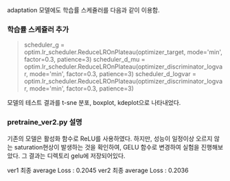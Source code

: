 adaptation 모델에도 학습률 스케쥴러를 다음과 같이 이용함.

### 학습률 스케쥴러 추가
> scheduler_g = optim.lr_scheduler.ReduceLROnPlateau(optimizer_target, mode='min', factor=0.3, patience=3)
> scheduler_d_mu = optim.lr_scheduler.ReduceLROnPlateau(optimizer_discriminator_logvar, mode='min', factor=0.3, patience=3)
> scheduler_d_logvar = optim.lr_scheduler.ReduceLROnPlateau(optimizer_discriminator_logvar, mode='min', factor=0.3, patience=3)

모델의 테스트 결과를 t-sne 분포, boxplot, kdeplot으로 나타내었다.

### pretraine_ver2.py 설명

기존의 모델은 활성화 함수로 ReLU를 사용하였다. 하지만, 성능이 일정이상 오르지 않는 saturation현상이 발생하는 것을 확인하여, GELU 함수로 변경하여 실험을 진행해보았다. 그 결과는 디렉토리 gelu에 저장되어있다.

ver1 최종 average Loss : 0.2045
ver2 최종 average Loss : 0.2036
